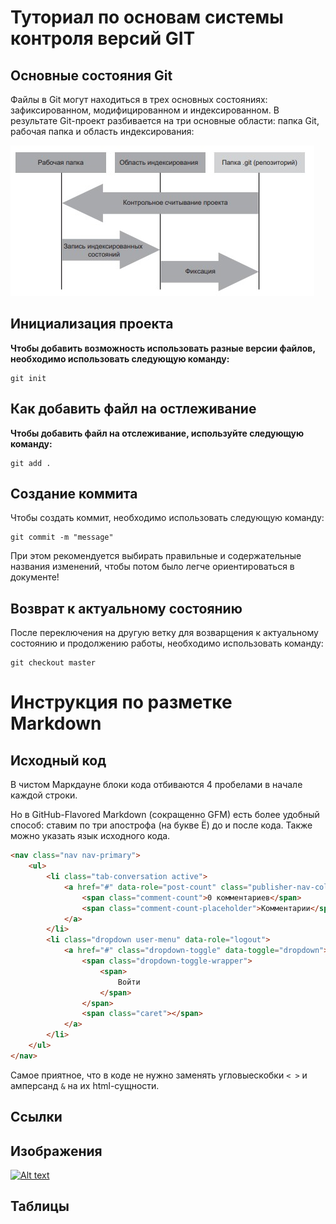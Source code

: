 # Туториал по основам системы контроля версий GIT

## Основные состояния Git
 Файлы в Git могут находиться в трех основных состояниях: зафиксированном, модифицированном и индексированном.
 В результате Git-проект разбивается на три основные области: папка Git, рабочая папка и область индексирования:
 
 ![Рабочая папка, область индексирования и папка Git](/Picture_1.jpg)

## Инициализация проекта
**Чтобы добавить возможность использовать разные версии файлов, необходимо использовать следующую команду:**

```fix
git init 
```

## Как добавить файл на остлеживание
**Чтобы добавить файл на отслеживание, используйте следующую команду:**

```
git add .
```

## Создание коммита
Чтобы создать коммит, необходимо использовать следующую команду:

```
git commit -m "message"
```
При этом рекомендуется выбирать правильные и содержательные названия изменений, чтобы потом было легче ориентироваться в документе!

## Возврат к актуальному состоянию
После переключения на другую ветку для возварщения к актуальному состоянию и продолжению работы, необходимо использовать команду:

```fix
git checkout master
```

# Инструкция по разметке Markdown

## Исходный код

В чистом Маркдауне блоки кода отбиваются 4 пробелами в начале каждой строки.

Но в GitHub-Flavored Markdown (сокращенно GFM) есть более удобный способ: ставим по три апострофа (на букве Ё) до и после кода. Также можно указать язык исходного кода.

```html
<nav class="nav nav-primary">
    <ul>
        <li class="tab-conversation active">
            <a href="#" data-role="post-count" class="publisher-nav-color" data-nav="conversation">
                <span class="comment-count">0 комментариев</span>
                <span class="comment-count-placeholder">Комментарии</span>
            </a>
        </li>
        <li class="dropdown user-menu" data-role="logout">
            <a href="#" class="dropdown-toggle" data-toggle="dropdown">
                <span class="dropdown-toggle-wrapper">
                    <span>
                        Войти
                    </span>
                </span>
                <span class="caret"></span>
            </a>
        </li>
    </ul>
</nav>
```
Самое приятное, что в коде не нужно заменять угловыескобки `< >` и амперсанд `&` на их html-сущности.
 

## Ссылки

## Изображения

[![Alt text](https://images.unsplash.com/photo-1517649763962-0c623066013b?ixlib=rb-4.0.3ixid=M3wxMjA3fDB8MHxwaG90by1wYWdlfHx8fGVufDB8fHx8fA%3D%3D&auto=format&fit=crop&w=870&q=80)](https://unsplash.com/t/athletics)

## Таблицы